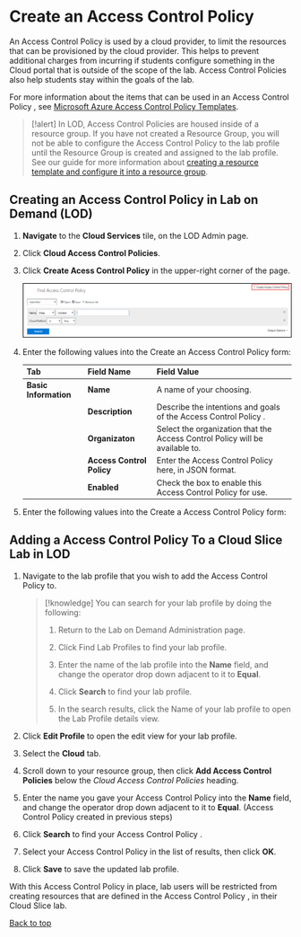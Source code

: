 # Create an Access Control Policy 

An Access Control Policy  is used by a cloud provider, to limit the resources that can be provisioned by the cloud provider. This helps to prevent additional charges from incurring if students configure something in the Cloud portal that is outside of the scope of the lab. Access Control Policies also help students stay within the goals of the lab.

For more information about the items that can be used in an Access Control Policy , see [Microsoft Azure Access Control Policy  Templates](https://docs.microsoft.com/en-us/azure/azure-policy/json-samples).

>[!alert] In LOD, Access Control Policies are housed inside of a resource group. If you have not created a Resource Group, you will not be able to configure the Access Control Policy to the lab profile until the Resource Group is created and assigned to the lab profile. See our guide for more information about [creating a resource template and configure it into a resource group](create-a-resource-template-and-configure-it-into-a-resource-group.md). 

## Creating an Access Control Policy in Lab on Demand (LOD)

1. **Navigate** to the **Cloud Services** tile, on the LOD Admin page.

1. Click **Cloud Access Control Policies**.

1. Click **Create Acess Control Policy** in the upper-right corner of the page. 

   ![Create Cloud Access Control Policy ](images/find-access-control-policy.png)

1. Enter the following values into the Create an Access Control Policy  form:

    |Tab|Field Name|Field Value|
    |--|--|--|
    |**Basic Information**|**Name**|A name of your choosing.|
    ||**Description**|Describe the intentions and goals of the Access Control Policy .|
    ||**Organizaton**|Select the organization that the Access Control Policy  will be available to.|
    ||**Access Control Policy**|Enter the Access Control Policy  here, in JSON format.|
    ||**Enabled**|Check the box to enable this Access Control Policy  for use.|

1. Enter the following values into the Create a Access Control Policy  form:

## Adding a Access Control Policy  To a Cloud Slice Lab in LOD

1. Navigate to the lab profile that you wish to add the Access Control Policy  to.

    >[!knowledge] You can search for your lab profile by doing the following:
    >
    >1. Return to the Lab on Demand Administration page.
    >
    >1. Click Find Lab Profiles to find your lab profile.
    >
    >1. Enter the name of the lab profile into the **Name** field, and change the operator drop down adjacent to it to **Equal**. 
    >
    >1. Click **Search** to find your lab profile.
    >
    >1. In the search results, click the Name of your lab profile to open the Lab Profile details view.

1. Click **Edit Profile** to open the edit view for your lab profile.

1. Select the **Cloud** tab.

1. Scroll down to your resource group, then click **Add Access Control Policies** below the _Cloud Access Control Policies_ heading.

1. Enter the name you gave your Access Control Policy  into the **Name** field, and change the operator drop down adjacent to it to **Equal**. (Access Control Policy  created in previous steps)

1. Click **Search** to find your Access Control Policy .

1. Select your Access Control Policy  in the list of results, then click **OK**.

1. Click **Save** to save the updated lab profile.

With this Access Control Policy  in place, lab users will be restricted from creating resources that are defined in the Access Control Policy , in their Cloud Slice lab.

[Back to top](#an-access-control-policy)